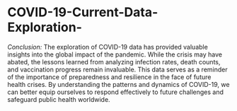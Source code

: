 # COVID-19-Current-Data-Exploration-
*Conclusion:*
The exploration of COVID-19 data has provided valuable insights into the global impact of the pandemic. While the crisis may have abated, the lessons learned from analyzing infection rates, death counts, and vaccination progress remain invaluable. This data serves as a reminder of the importance of preparedness and resilience in the face of future health crises. By understanding the patterns and dynamics of COVID-19, we can better equip ourselves to respond effectively to future challenges and safeguard public health worldwide.
